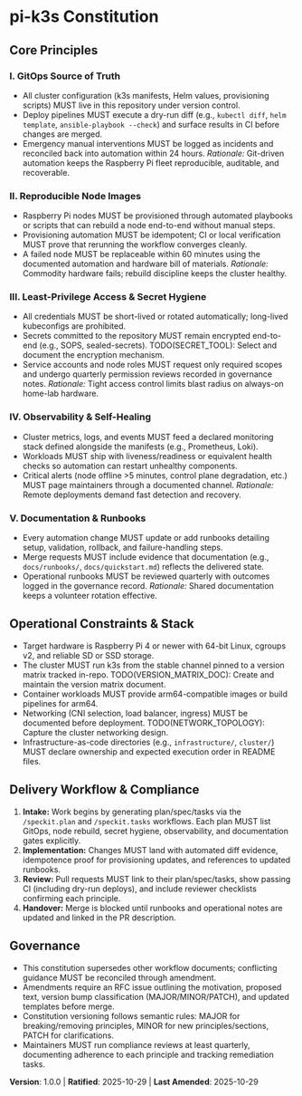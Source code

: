 <!--
Sync Impact Report
- Version change: N/A → 1.0.0
- Modified principles: [Template placeholders] → I. GitOps Source of Truth; II. Reproducible Node Images; III. Least-Privilege Access & Secret Hygiene; IV. Observability & Self-Healing; V. Documentation & Runbooks
- Added sections: Operational Constraints & Stack; Delivery Workflow & Compliance
- Removed sections: None
- Templates requiring updates: ✅ updated — .specify/templates/plan-template.md, .specify/templates/spec-template.md, .specify/templates/tasks-template.md
- Follow-up TODOs: TODO(SECRET_TOOL); TODO(NETWORK_TOPOLOGY); TODO(VERSION_MATRIX_DOC)
-->

# pi-k3s Constitution

## Core Principles

### I. GitOps Source of Truth
- All cluster configuration (k3s manifests, Helm values, provisioning scripts) MUST live in this repository under version control.
- Deploy pipelines MUST execute a dry-run diff (e.g., `kubectl diff`, `helm template`, `ansible-playbook --check`) and surface results in CI before changes are merged.
- Emergency manual interventions MUST be logged as incidents and reconciled back into automation within 24 hours.
*Rationale:* Git-driven automation keeps the Raspberry Pi fleet reproducible, auditable, and recoverable.

### II. Reproducible Node Images
- Raspberry Pi nodes MUST be provisioned through automated playbooks or scripts that can rebuild a node end-to-end without manual steps.
- Provisioning automation MUST be idempotent; CI or local verification MUST prove that rerunning the workflow converges cleanly.
- A failed node MUST be replaceable within 60 minutes using the documented automation and hardware bill of materials.
*Rationale:* Commodity hardware fails; rebuild discipline keeps the cluster healthy.

### III. Least-Privilege Access & Secret Hygiene
- All credentials MUST be short-lived or rotated automatically; long-lived kubeconfigs are prohibited.
- Secrets committed to the repository MUST remain encrypted end-to-end (e.g., SOPS, sealed-secrets). TODO(SECRET_TOOL): Select and document the encryption mechanism.
- Service accounts and node roles MUST request only required scopes and undergo quarterly permission reviews recorded in governance notes.
*Rationale:* Tight access control limits blast radius on always-on home-lab hardware.

### IV. Observability & Self-Healing
- Cluster metrics, logs, and events MUST feed a declared monitoring stack defined alongside the manifests (e.g., Prometheus, Loki).
- Workloads MUST ship with liveness/readiness or equivalent health checks so automation can restart unhealthy components.
- Critical alerts (node offline >5 minutes, control plane degradation, etc.) MUST page maintainers through a documented channel.
*Rationale:* Remote deployments demand fast detection and recovery.

### V. Documentation & Runbooks
- Every automation change MUST update or add runbooks detailing setup, validation, rollback, and failure-handling steps.
- Merge requests MUST include evidence that documentation (e.g., `docs/runbooks/`, `docs/quickstart.md`) reflects the delivered state.
- Operational runbooks MUST be reviewed quarterly with outcomes logged in the governance record.
*Rationale:* Shared documentation keeps a volunteer rotation effective.

## Operational Constraints & Stack
- Target hardware is Raspberry Pi 4 or newer with 64-bit Linux, cgroups v2, and reliable SD or SSD storage.
- The cluster MUST run k3s from the stable channel pinned to a version matrix tracked in-repo. TODO(VERSION_MATRIX_DOC): Create and maintain the version matrix document.
- Container workloads MUST provide arm64-compatible images or build pipelines for arm64.
- Networking (CNI selection, load balancer, ingress) MUST be documented before deployment. TODO(NETWORK_TOPOLOGY): Capture the cluster networking design.
- Infrastructure-as-code directories (e.g., `infrastructure/`, `cluster/`) MUST declare ownership and expected execution order in README files.

## Delivery Workflow & Compliance
1. **Intake:** Work begins by generating plan/spec/tasks via the `/speckit.plan` and `/speckit.tasks` workflows. Each plan MUST list GitOps, node rebuild, secret hygiene, observability, and documentation gates explicitly.
2. **Implementation:** Changes MUST land with automated diff evidence, idempotence proof for provisioning updates, and references to updated runbooks.
3. **Review:** Pull requests MUST link to their plan/spec/tasks, show passing CI (including dry-run deploys), and include reviewer checklists confirming each principle.
4. **Handover:** Merge is blocked until runbooks and operational notes are updated and linked in the PR description.

## Governance
- This constitution supersedes other workflow documents; conflicting guidance MUST be reconciled through amendment.
- Amendments require an RFC issue outlining the motivation, proposed text, version bump classification (MAJOR/MINOR/PATCH), and updated templates before merge.
- Constitution versioning follows semantic rules: MAJOR for breaking/removing principles, MINOR for new principles/sections, PATCH for clarifications.
- Maintainers MUST run compliance reviews at least quarterly, documenting adherence to each principle and tracking remediation tasks.

**Version**: 1.0.0 | **Ratified**: 2025-10-29 | **Last Amended**: 2025-10-29
